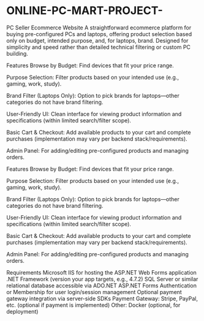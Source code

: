 # ONLINE-PC-MART-PROJECT-

PC Seller Ecommerce Website A straightforward ecommerce platform for buying pre-configured PCs and laptops, offering product selection based only on budget, intended purpose, and, for laptops, brand. Designed for simplicity and speed rather than detailed technical filtering or custom PC building.

Features Browse by Budget: Find devices that fit your price range.

Purpose Selection: Filter products based on your intended use (e.g., gaming, work, study).

Brand Filter (Laptops Only): Option to pick brands for laptops—other categories do not have brand filtering.

User-Friendly UI: Clean interface for viewing product information and specifications (within limited search/filter scope).

Basic Cart & Checkout: Add available products to your cart and complete purchases (implementation may vary per backend stack/requirements).

Admin Panel: For adding/editing pre-configured products and managing orders.

Features Browse by Budget: Find devices that fit your price range.

Purpose Selection: Filter products based on your intended use (e.g., gaming, work, study).

Brand Filter (Laptops Only): Option to pick brands for laptops—other categories do not have brand filtering.

User-Friendly UI: Clean interface for viewing product information and specifications (within limited search/filter scope).

Basic Cart & Checkout: Add available products to your cart and complete purchases (implementation may vary per backend stack/requirements).

Admin Panel: For adding/editing pre-configured products and managing orders.

Requirements
Microsoft IIS for hosting the ASP.NET Web Forms application
.NET Framework (version your app targets, e.g., 4.7.2)
SQL Server or similar relational database accessible via ADO.NET
ASP.NET Forms Authentication or Membership for user login/session management
Optional payment gateway integration via server-side SDKs Payment Gateway: Stripe, PayPal, etc. (optional if payment is implemented)
Other: Docker (optional, for deployment)
